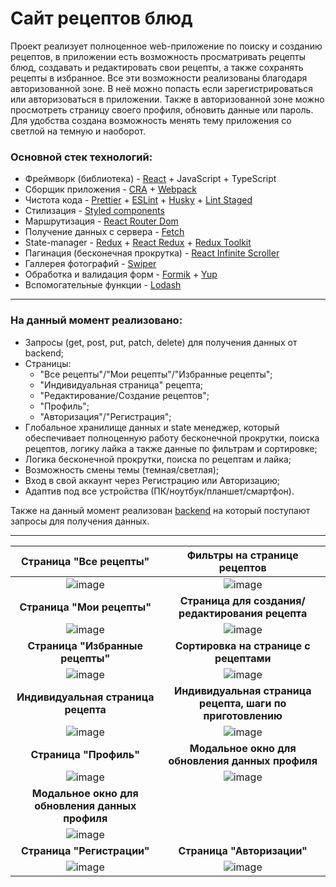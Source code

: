 # Сайт рецептов блюд

Проект реализует полноценное web-приложение по поиску и созданию рецептов, в приложении есть возможность просматривать рецепты блюд, создавать и редактировать свои рецепты, а также сохранять рецепты в избранное. Все эти возможности реализованы благодаря авторизованной зоне. В неё можно попасть если зарегистрироваться или авторизоваться в приложении. Также в авторизованной зоне можно просмотреть страницу своего профиля, обновить данные или пароль. Для удобства создана возможность менять тему приложения со светлой на темную и наоборот.

### Основной стек технологий:
* Фреймворк (библиотека) - [React](https://react.dev/) + JavaScript + TypeScript
* Сборщик приложения - [CRA](https://create-react-app.dev/docs/getting-started/) + [Webpack](https://webpack.js.org/)
* Чистота кода - [Prettier](https://prettier.io/) + [ESLint](https://eslint.org/) + [Husky](https://www.npmjs.com/package/husky) + [Lint Staged](https://www.npmjs.com/package/lint-staged)
* Стилизация - [Styled components](https://styled-components.com/)
* Маршрутизация - [React Router Dom](https://reactrouter.com/en/main)
* Получение данных с сервера - [Fetch](https://learn.javascript.ru/fetch)
* State-manager - [Redux](https://redux.js.org/) + [React Redux](https://react-redux.js.org/) + [Redux Toolkit](https://redux-toolkit.js.org/)
* Пагинация (бесконечная прокрутка) - [React Infinite Scroller](https://www.npmjs.com/package/react-infinite-scroller)
* Галлерея фотографий - [Swiper](https://swiperjs.com/)
* Обработка и валидация форм - [Formik](https://formik.org/) + [Yup](https://www.npmjs.com/package/yup)
* Вспомогательные функции - [Lodash](https://lodash.com/)

___
### На данный момент реализовано:
* Запросы (get, post, put, patch, delete) для получения данных от backend;
* Страницы:
  * "Все рецепты"/"Мои рецепты"/"Избранные рецепты";
  * "Индивидуальная страница" рецепта;
  * "Редактирование/Создание рецептов";
  * "Профиль";
  * "Авторизация"/"Регистрация";
* Глобальное хранилище данных и state менеджер, который обеспечивает полноценную работу бесконечной прокрутки, поиска рецептов, логику лайка а также данные по фильтрам и сортировке;
* Логика бесконечной прокрутки, поиска по рецептам и лайка;
* Возможность смены темы (темная/светлая);
* Вход в свой аккаунт через Регистрацию или Авторизацию;
* Адаптив под все устройства (ПК/ноутбук/планшет/смартфон).

Также на данный момент реализован [backend](https://github.com/Dima-Zavr/recipes-back) на который поступают запросы для получения данных.
___

|Страница "Все рецепты"|Фильтры на странице рецептов|
|:--------------:|:--------------:|
|![image](https://github.com/user-attachments/assets/497dcd3a-e206-4b76-8e51-12f2914011d4)|![image](https://github.com/user-attachments/assets/894c1834-aeaa-4714-a748-1475544a19b9)|
|**Страница "Мои рецепты"**|**Страница для создания/редактирования рецепта**|
![image](https://github.com/user-attachments/assets/8f147000-141e-49f0-a2e0-2dda26ff6a96)|![image](https://github.com/user-attachments/assets/9d9c04e6-519e-4fa0-8bd5-02043dbda50c)|
|**Страница "Избранные рецепты"**|**Сортировка на странице с рецептами**|
![image](https://github.com/user-attachments/assets/f99ef842-6b1c-4d55-b7cd-88fd9534dbc6)|![image](https://github.com/user-attachments/assets/56b6d424-a6ff-40b3-bcfc-5655a9bfa465)|
|**Индивидуальная страница рецепта**|**Индивидуальная страница рецепта, шаги по приготовлению**|
|![image](https://github.com/user-attachments/assets/55e9d100-9e90-474d-8765-575249d0d099)|![image](https://github.com/user-attachments/assets/4dd9ac76-0254-4861-99d9-4bdabb07bcbf)|
|**Страница "Профиль"**|**Модальное окно для обновления данных профиля**|
|![image](https://github.com/user-attachments/assets/3f176892-030d-4a15-950d-e7bbcb47c16b)|![image](https://github.com/user-attachments/assets/80754339-8bb6-43bb-9ce1-291f741986e2)|
|**Модальное окно для обновления данных профиля**||
|![image](https://github.com/user-attachments/assets/564ebb1f-67f6-47e5-b9b7-9528c88dd277)||
|**Страница "Регистрации"**|**Страница "Авторизации"**|
|![image](https://github.com/user-attachments/assets/a3110bf7-2ba2-454d-946e-ba5a2b2e60c3)|![image](https://github.com/user-attachments/assets/59ab8e6d-c873-4f5c-bf84-052728bbb949)|
